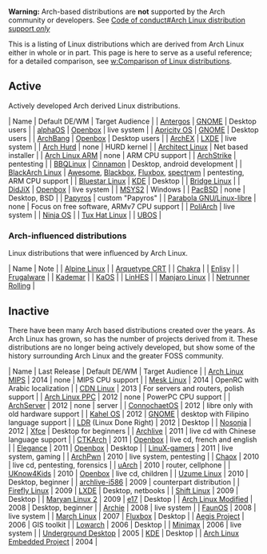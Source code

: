 **Warning:** Arch-based distributions are **not** supported by the Arch community or developers. See [Code of conduct#Arch Linux distribution support *only*](/index.php/Code_of_conduct#Arch_Linux_distribution_support_.2Aonly.2A "Code of conduct")

This is a listing of Linux distributions which are derived from Arch Linux either in whole or in part. This page is here to serve as a useful reference; for a detailed comparison, see [w:Comparison of Linux distributions](https://en.wikipedia.org/wiki/Comparison_of_Linux_distributions "w:Comparison of Linux distributions").

## Active

Actively developed Arch derived Linux distributions.

| Name | Default DE/WM | Target Audience |
| [Antergos](http://antergos.com/) | [GNOME](/index.php/GNOME "GNOME") | Desktop users |
| [alphaOS](http://alphaos.tuxfamily.org/) | [Openbox](/index.php/Openbox "Openbox") | live system |
| [Apricity OS](http://apricityos.com/) | [GNOME](/index.php/GNOME "GNOME") | Desktop users |
| [ArchBang](http://www.archbang.org/) | [Openbox](/index.php/Openbox "Openbox") | Desktop users |
| [ArchEX](http://archex.exton.net/) | [LXDE](/index.php/LXDE "LXDE") | live system |
| [Arch Hurd](http://www.archhurd.org/) | none | HURD kernel |
| [Architect Linux](https://sourceforge.net/projects/architect-linux/) | Net based installer |
| [Arch Linux ARM](http://archlinuxarm.org/) | none | ARM CPU support |
| [ArchStrike](https://archstrike.org) | pentesting |
| [BBQLinux](http://www.bbqlinux.org/) | [Cinnamon](/index.php/Cinnamon "Cinnamon") | Desktop, android development |
| [BlackArch Linux](http://blackarch.org/) | [Awesome](/index.php/Awesome "Awesome"), [Blackbox](/index.php/Blackbox "Blackbox"), [Fluxbox](/index.php/Fluxbox "Fluxbox"), [spectrwm](/index.php/Spectrwm "Spectrwm") | pentesting, ARM CPU support |
| [Bluestar Linux](http://bluestarlinux.sourceforge.net/) | [KDE](/index.php/KDE "KDE") | Desktop |
| [Bridge Linux](http://bridgelinux.org/) |
| [DidJiX](http://easy.open.and.free.fr/didjix/) | [Openbox](/index.php/Openbox "Openbox") | live system |
| [MSYS2](http://msys2.github.io/) | Windows |
| [PacBSD](https://www.pacbsd.org/) | none | Desktop, BSD |
| [Papyros](http://papyros.io/) | custom "Papyros" |
| [Parabola GNU/Linux-libre](https://www.parabola.nu/) | none | Focus on free software, ARMv7 CPU support |
| [PoliArch](http://www.poliarch.org/) | live system |
| [Ninja OS](http://ninjaos.org) |
| [Tux Hat Linux](http://sourceforge.net/projects/tuxhatlinux/) |
| [UBOS](http://ubos.net/) |

### Arch-influenced distributions

Linux distributions that were influenced by Arch Linux.

| Name | Note |
| [Alpine Linux](http://alpinelinux.org/) |
| [Arquetype CRT](https://arquetype.org/) |
| [Chakra](http://chakraos.org/) |
| [Enlisy](http://www.enlisy.net/en/) |
| [Frugalware](http://frugalware.org/) |
| [Kademar](http://www.kademar.org/) |
| [KaOS](http://kaosx.us/) |
| [LinHES](http://linhes.org/) |
| [Manjaro Linux](https://manjaro.github.io/) |
| [Netrunner Rolling](http://www.netrunner.com/) |

## Inactive

There have been many Arch based distributions created over the years. As Arch Linux has grown, so has the number of projects derived from it. These distributions are no longer being actively developed, but show some of the history surrounding Arch Linux and the greater FOSS community.

| Name | Last Release | Default DE/WM | Target Audience |
| [Arch Linux MIPS](https://github.com/Arch-Linux-MIPS) | 2014 | none | MIPS CPU support |
| [Mesk Linux](http://web.archive.org/web/20141217163857/http://mesklinux.org/) | 2014 | OpenRC with Arabic localization |
| [CDN Linux](http://forum.freesco.pl/viewtopic.php?f=34&t=18935) | 2013 | For servers and routers, polish support |
| [Arch Linux PPC](https://web.archive.org/web/20120614085009/http://archlinuxppc.org/) | 2012 | none | PowerPC CPU support |
| [ArchServer](http://web.archive.org/web/20131124072119/http://www.archserver.org/) | 2012 | none | server |
| [ConnochaetOS](http://www.connochaetos.org/) | 2012 | libre only with old hardware support |
| [Kahel OS](http://www.kahelos.org/) | 2012 | [GNOME](/index.php/GNOME "GNOME") | desktop with Filipino language support |
| [LDR](https://web.archive.org/web/20120314025441/http://www.tommed.co.uk/ldr/) (Linux Done Right) | 2012 | Desktop |
| [Nosonja](https://web.archive.org/web/20130727233942/http://nosonja.org/) | 2012 | [Xfce](/index.php/Xfce "Xfce") | Desktop for beginners |
| [Archlive](http://code.google.com/p/archlive/) | 2011 | live cd with Chinese language support |
| [CTKArch](http://ctkarch.org/) | 2011 | [Openbox](/index.php/Openbox "Openbox") | live cd, french and english |
| [Elegance](http://web.archive.org/web/20140108111301/http://k2z.com/elegance-a-arch-linux-spin-off-2/) | 2011 | [Openbox](/index.php/Openbox "Openbox") | Desktop |
| [LinuX-gamers](http://live.linux-gamers.net/) | 2011 | live system, gaming |
| [ArchPwn](http://www.archpwn.org/) | 2010 | live system, pentesting |
| [Chaox](https://web.archive.org/web/20110202101442/http://blag.chaox.net/) | 2010 | live cd, pentesting, forensics |
| [uArch](https://web.archive.org/web/20100125175854/http://code.google.com/p/uarch/) | 2010 | router, cellphone |
| [UKnow4Kids](https://web.archive.org/web/20140329212256/http://www.uknow4kids.org/) | 2010 | [Openbox](/index.php/Openbox "Openbox") | live cd, children |
| [Uzume Linux](https://bbs.archlinux.org/viewtopic.php?pid=717249) | 2010 | Desktop, beginner |
| [archlive-i586](http://code.google.com/p/archlinux-i586/) | 2009 | counterpart distribution |
| [Firefly Linux](http://distrowatch.com/table.php?distribution=firefly) | 2009 | [LXDE](/index.php/LXDE "LXDE") | Desktop, netbooks |
| [Shift Linux](http://web.archive.org/web/20100210093146/http://www.shiftlinux.net/) | 2009 | Desktop |
| [Maryan Linux 2](https://web.archive.org/web/20091227101903/http://en.maryanlinux.com/) | 2009 | [e17](/index.php/E17 "E17") | Desktop |
| [Arch Linux Modified](http://web.archive.org/web/20081224231003/http://rusher.webhop.org/wordpress/?page_id=143) | 2008 | Desktop, beginner |
| [Archie](https://web.archive.org/web/20090726221110/http://archie.dotsrc.org/) | 2008 | live system |
| [FaunOS](http://distrowatch.com/table.php?distribution=faunos) | 2008 | live system |
| [March Linux](http://marchlinux.wikidot.com/) | 2007 | [Fluxbox](/index.php/Fluxbox "Fluxbox") | Desktop |
| [Aegis Project](https://web.archive.org/web/20110728041813/http://arch-egis.berlios.de/news.php) | 2006 | GIS toolkit |
| [Lowarch](https://web.archive.org/web/20100213030324/http://sourceforge.net/projects/freshmeat_lowarch/) | 2006 | Desktop |
| [Minimax](https://web.archive.org/web/20070528084125/http://www.kotek.net/minimax/) | 2006 | live system |
| [Underground Desktop](http://distrowatch.com/table.php?distribution=underground) | 2005 | [KDE](/index.php/KDE "KDE") | Desktop |
| [Arch Linux Embedded Project](https://web.archive.org/web/20090327055005/http://www.datavibe.net/~essiene/ale/) | 2004 |